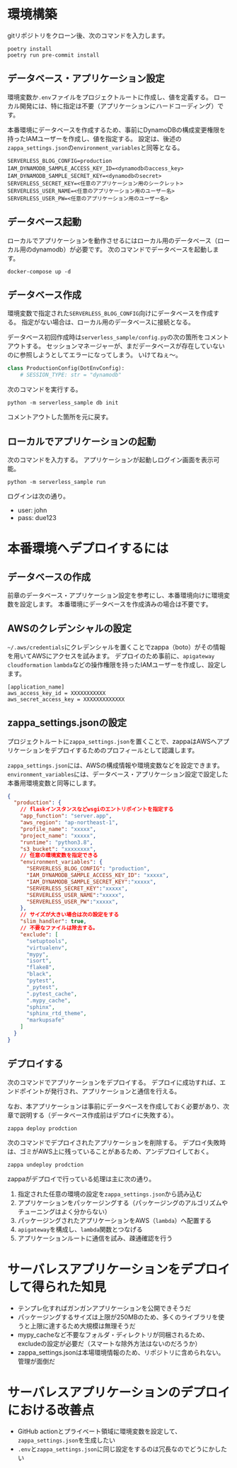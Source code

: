 # 環境構築

gitリポジトリをクローン後、次のコマンドを入力します。

``` shell
poetry install
poetry run pre-commit install
```

## データベース・アプリケーション設定

環境変数か`.env`ファイルをプロジェクトルートに作成し、値を定義する。
ローカル開発には、特に指定は不要（アプリケーションにハードコーディング）です。

本番環境にデータベースを作成するため、事前にDynamoDBの構成変更権限を持ったIAMユーザーを作成し、値を指定する。
設定は、後述の`zappa_settings.json`の`environment_variables`と同等となる。

```
SERVERLESS_BLOG_CONFIG=production
IAM_DYNAMODB_SAMPLE_ACCESS_KEY_ID=<dynamodbのaccess_key>
IAM_DYNAMODB_SAMPLE_SECRET_KEY=<dynamodbのsecret>
SERVERLESS_SECRET_KEY=<任意のアプリケーション用のシークレット>
SERVERLESS_USER_NAME=<任意のアプリケーション用のユーザー名>
SERVERLESS_USER_PW=<任意のアプリケーション用のユーザー名>
```

## データベース起動

ローカルでアプリケーションを動作させるにはローカル用のデータベース（ローカル用のdynamodb）が必要です。
次のコマンドでデータベースを起動します。

``` shell
docker-compose up -d
```

## データベース作成

環境変数で指定された`SERVERLESS_BLOG_CONFIG`向けにデータベースを作成する。
指定がない場合は、ローカル用のデータベースに接続となる。

データベース初回作成時は`serverless_sample/config.py`の次の箇所をコメントアウトする。
セッションマネージャーが、まだデータベースが存在していないのに参照しようとしてエラーになってしまう。
いけてねぇ〜。

``` python
class ProductionConfig(DotEnvConfig):
    # SESSION_TYPE: str = "dynamodb"
```

次のコマンドを実行する。

``` shell
python -m serverless_sample db init
```

コメントアウトした箇所を元に戻す。

## ローカルでアプリケーションの起動

次のコマンドを入力する。
アプリケーションが起動しログイン画面を表示可能。

``` shell
python -m serverless_sample run
```

ログインは次の通り。

- user: john
- pass: due123


# 本番環境へデプロイするには

## データベースの作成
前章のデータベース・アプリケーション設定を参考にし、本番環境向けに環境変数を設定します。
本番環境にデータベースを作成済みの場合は不要です。

## AWSのクレデンシャルの設定

`~/.aws/credentials`にクレデンシャルを置くことでzappa（boto）がその情報を用いてAWSにアクセスを試みます。
デプロイのため事前に、`apigateway` `cloudformation` `lambda`などの操作権限を持ったIAMユーザーを作成し、設定します。

```
[application_name]
aws_access_key_id = XXXXXXXXXXX
aws_secret_access_key = XXXXXXXXXXXXX
```

## zappa_settings.jsonの設定
プロジェクトルートに`zappa_settings.json`を置くことで、zappaはAWSへアプリケーションをデプロイするためのプロフィールとして認識します。

`zappa_settings.json`には、AWSの構成情報や環境変数などを設定できます。
`environment_variables`には、データベース・アプリケーション設定で設定した本番用環境変数と同等にします。

``` json
{
  "production": {
    // flaskインスタンスなどwsgiのエントリポイントを指定する
    "app_function": "server.app",
    "aws_region": "ap-northeast-1",
    "profile_name": "xxxxx",
    "project_name": "xxxxx",
    "runtime": "python3.8",
    "s3_bucket": "xxxxxxxx",
    // 任意の環境変数を指定できる
    "environment_variables": {
      "SERVERLESS_BLOG_CONFIG": "production",
      "IAM_DYNAMODB_SAMPLE_ACCESS_KEY_ID": "xxxxx",
      "IAM_DYNAMODB_SAMPLE_SECRET_KEY":"xxxxx",
      "SERVERLESS_SECRET_KEY":"xxxxx",
      "SERVERLESS_USER_NAME":"xxxxx",
      "SERVERLESS_USER_PW":"xxxxx",
    },
    // サイズが大きい場合は次の設定をする
    "slim_handler": true,
    // 不要なファイルは除去する。
    "exclude": [
      "setuptools",
      "virtualenv",
      "mypy",
      "isort",
      "flake8",
      "black",
      "pytest",
      "_pytest",
      ".pytest_cache",
      ".mypy_cache",
      "sphinx",
      "sphinx_rtd_theme",
      "markupsafe"
    ]
  }
}
```

## デプロイする
次のコマンドでアプリケーションをデプロイする。
デプロイに成功すれば、エンドポイントが発行され、アプリケーションと通信を行える。

なお、本アプリケーションは事前にデータベースを作成しておく必要があり、次章で説明する（データベース作成前はデプロイに失敗する）。

``` shell
zappa deploy prodction
```

次のコマンドでデプロイされたアプリケーションを削除する。
デプロイ失敗時は、ゴミがAWS上に残っていることがあるため、アンデプロイしておく。

``` shell
zappa undeploy prodction
```

zappaがデプロイで行っている処理は主に次の通り。

1. 指定された任意の環境の設定を`zappa_settings.json`から読み込む
2. アプリケーションをパッケージングする（パッケージングのアルゴリズムやチューニングはよく分からない）
3. パッケージングされたアプリケーションをAWS（`lambda`）へ配置する
4. `apigateway`を構成し、`lambda`関数とつなげる
5. アプリケーションルートに通信を試み、疎通確認を行う

# サーバレスアプリケーションをデプロイして得られた知見

- テンプレ化すればガンガンアプリケーションを公開できそうだ
- パッケージングするサイズは上限が250MBのため、多くのライブラリを使うと上限に達するため大規模は無理そうだ
- mypy_cacheなど不要なフォルダ・ディレクトリが同梱されるため、excludeの設定が必要だ（スマートな除外方法はないのだろうか）
- zappa_settings.jsonは本場環境情報のため、リポジトリに含められない。管理が面倒だ

# サーバレスアプリケーションのデプロイにおける改善点

- GitHub actionとプライベート領域に環境変数を設定して、`zappa_settings.json`を生成したい
- `.env`と`zappa_settings.json`に同じ設定をするのは冗長なのでどうにかしたい
